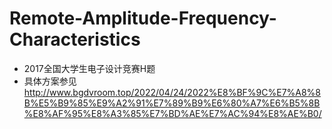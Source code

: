 # Remote-Amplitude-Frequency-Characteristics
+ 2017全国大学生电子设计竞赛H题
+ 具体方案参见
  http://www.bgdvroom.top/2022/04/24/2022%E8%BF%9C%E7%A8%8B%E5%B9%85%E9%A2%91%E7%89%B9%E6%80%A7%E6%B5%8B%E8%AF%95%E8%A3%85%E7%BD%AE%E7%AC%94%E8%AE%B0/
